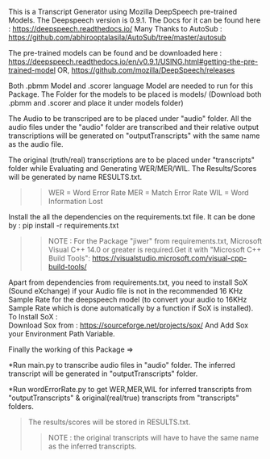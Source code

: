 This is a Transcript Generator using Mozilla DeepSpeech pre-trained Models.
The Deepspeech version is 0.9.1. The Docs for it can be found here : https://deepspeech.readthedocs.io/
Many Thanks to AutoSub : https://github.com/abhirooptalasila/AutoSub/tree/master/autosub

The pre-trained models can be found and be downloaded here : 
https://deepspeech.readthedocs.io/en/v0.9.1/USING.html#getting-the-pre-trained-model 
OR, https://github.com/mozilla/DeepSpeech/releases

Both .pbmm Model and .scorer language Model are needed to run for this Package.
The Folder for the models to be placed is models/ (Download both .pbmm and .scorer and place it under models folder)

The Audio to be transcriped are to be placed under "audio" folder. All the audio files under the "audio"
folder are transcribed and their relative output transcriptions will be generated on "outputTranscripts" with the same name as the audio file.

The original (truth/real) transcriptions are to be placed under "transcripts" folder while Evaluating and Generating WER/MER/WIL.
The Results/Scores will be generated by name RESULTS.txt.
>>WER = Word Error Rate
>>MER = Match Error Rate
>>WIL = Word Information Lost

Install the all the dependencies on the requirements.txt file.
It can be done by : pip install -r requirements.txt
>> NOTE : For the Package "jiwer" from requirements.txt, Microsoft Visual C++ 14.0 or greater is required.Get it with "Microsoft C++ Build Tools": https://visualstudio.microsoft.com/visual-cpp-build-tools/

Apart from dependencies from requirements.txt, you need to install SoX (Sound eXchange) if your Audio file
is not in the recommended 16 KHz Sample Rate for the deepspeech model 
(to convert your audio to 16KHz Sample Rate which is done automatically by a function  if SoX is installed).
To Install SoX :  
Download Sox from : https://sourceforge.net/projects/sox/
And Add Sox your Environment Path Variable.

Finally the working of this Package =>
 
*Run main.py to transcribe audio files in "audio" folder. The inferred transcript will be generated in "outputTranscripts" folder.

*Run wordErrorRate.py to get WER,MER,WIL for inferred transcripts from "outputTranscripts" & original(real/true) transcripts from "transcripts" folders.
>The results/scores will be stored in RESULTS.txt.
>>NOTE : the original transcripts will have to have the same name as the inferred transcripts.
